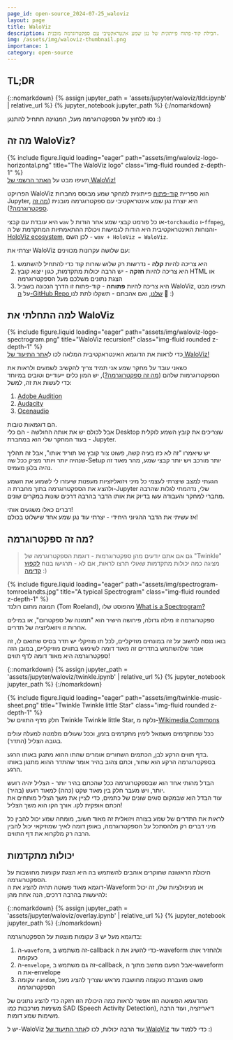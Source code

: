 ```yaml
---
page_id: open-source_2024-07-25_waloviz
layout: page
title: WaloViz
description: חבילת קוד-פתוח פייתונית של נגן שמע אינטראקטיבי עם ספקטרוגרמה מובנית.
img: /assets/img/waloviz-thumbnail.png
importance: 1
category: open-source
---
```


## TL;DR

{::nomarkdown}
{% assign jupyter_path = 'assets/jupyter/waloviz/tldr.ipynb' | relative_url %}
{% jupyter_notebook jupyter_path %}
{:/nomarkdown}

נסו ללחוץ על הספקטרוגרמה מעל, המנגינה תתחיל להתנגן :)

## מה זה WaloViz?

<div class="row">
    <div class="col-sm mt-3 mt-md-0">
        {% include figure.liquid loading="eager" path="assets/img/waloviz-logo-horizontal.png" title="The WaloViz logo" class="img-fluid rounded z-depth-1" %}
    </div>
</div>
<div class="caption">
    תעיפו מבט על  <a href="https://waloviz.com">האתר הרשמי של WaloViz!</a>
</div>

הפרויקט WaloViz הוא ספריית [קוד-פתוח](https://github.com/AlonKellner/waloviz) פייתונית למחקר שמע מבוסס מחברות Jupyter, היא יוצרת נגן שמע אינטראקטיבי עם ספקטרוגרמה מובנית ([מה זה ספקטרוגרמה?](#מה-זה-ספקטרוגרמה)).

היא עובדת עם קבצי `wav` או כל פורמט קבצי שמע אחר הודות ל-`torchaudio` ו-`ffmpeg`, והנוחות האינטראקטיבית היא הודות לגמישות ויכולת ההתאמתיות המתקדמת של ה-[HoloViz ecosystem](https://holoviz.org/), לכן השם - `wav + HoloViz = WaloViz`.

יצרתי את WaloViz עם שלושה עקרונות מכווינים:

1. היא צריכה להיות **קלה** - נדרשות רק שלוש שורות קוד כדי להתחיל להשתמש
2. היא צריכה להיות **חזקה** - יש הרבה יכולות מתקדמות, כגון ייצוא קובץ HTML או הצגת נתונים משלכם מעל הספקטרוגרמה
3. היא צריכה להיות **פתוחה** - קוד-פתוח זו הדרך הנכונה בשביל WaloViz, תעיפו מבט על [ה-GitHub Repo שלנו](https://github.com/AlonKellner/waloviz), ואם אהבתם - תשקלו לתת לנו :star2: :)

## למה התחלתי את WaloViz

<div class="row">
    <div class="col-sm mt-3 mt-md-0">
        {% include figure.liquid loading="eager" path="assets/img/waloviz-logo-spectrogram.png" title="WaloViz recursion!" class="img-fluid rounded z-depth-1" %}
    </div>
</div>
<div class="caption">
    כדי לראות את הדוגמא האינטראקטיבית המלאה לכו ל<a href="https://waloviz.com">אתר התיעוד של WaloViz!</a>
</div>

כשאני עובד על מחקר שמע אני תמיד צריך להקשיב לשמעים ולראות את הספקטרוגרמות שלהם ([מה זה ספקטרוגרמה?](#מה-זה-ספקטרוגרמה)), יש המון כלים ייעודיים וטובים במיוחד כדי לעשות את זה, למשל:

1. [Adobe Audition](https://www.adobe.com/il_en/products/audition.html)
2. [Audacity](https://www.audacityteam.org/)
3. [Ocenaudio](https://www.ocenaudio.com/)

הם דוגמאות טובות.  
אבל לכולם יש את אותה החולשה - הם כלי Desktop שצריכים את קובץ השמע לוקלית - בעוד המחקר שלי הוא במחברת Jupyter.

יש שיאמרו "זה לא כזו בעיה קשה, פשוט צור קובץ ואז תוריד אותו", אבל זה תהליך שנהיה יותר ויותר מציק ככל שה-Setup יותר מורכב ויש יותר קבצי שמע, מהר מאוד זה נהיה בלגן מעמיס.

הגעתי למצב שיצרתי לעצמי כל מיני ויזואליזציות מעפנות שיעזרו לי לשמוע את השמע ולהציג את הספקטרוגרמה בתוך מחברת ה-Jupyter שלי, נדהמתי לגלות שהרבה מחברי למחקר והעבודה עשו בדיוק את אותו הדבר בהרבה דרכים שונות במקרים שונים.

דברים כאלו משגעים אותי!  
אז עשיתי את הדבר ההגיוני היחידי - יצרתי עוד נגן שמע אחד שישלוט בכולם!

## מה זה ספקטרוגרמה?

> גם אם אתם יודעים מהן ספקטרוגרמות - דוגמת הספקטרוגרמה של "Twinkle" מציגה כמה יכולות מתקדמות שאולי תרצו לראות, אם לא - תרגישו בנוח [לקפוץ קדימה](#לקפוץ-קדימה) :)

<div class="row">
    <div class="col-sm mt-3 mt-md-0">
        {% include figure.liquid loading="eager" path="assets/img/spectrogram-tomroelandts.jpg" title="A typical Spectrogram" class="img-fluid rounded z-depth-1" %}
    </div>
</div>
<div class="caption">
    תמונה מתום רולנד (Tom Roeland), מהפוסט שלו <a href="https://tomroelandts.com/articles/what-is-a-spectrogram">What is a Spectrogram?</a>
</div>

ספקטרוגרמה זו מילה גדולה, פירושה הישיר הוא "תמונה של ספקטרום", או במילים אחרות זו ויזואליזציה של תדרים.

בואו ננסה לחשוב על זה במונחים מוזיקליים, לכל תו מוזיקלי יש תדר בסיס שתואם לו, זה אומר שלהשתמש בתדרים זה מאוד דומה לשימוש בתווים מוזיקליים, במובן הזה ספקטרוגרמה היא מאוד דומה לדף תווים!

{::nomarkdown}
{% assign jupyter_path = 'assets/jupyter/waloviz/twinkle.ipynb' | relative_url %}
{% jupyter_notebook jupyter_path %}
{:/nomarkdown}

<div class="row">
    <div class="col-sm mt-3 mt-md-0">
        {% include figure.liquid loading="eager" path="assets/img/twinkle-music-sheet.png" title="Twinkle Twinkle little Star" class="img-fluid rounded z-depth-1" %}
    </div>
</div>
<div class="caption">
    חלק מדף התווים של Twinkle Twinkle little Star, נלקח מ-<a href="https://commons.wikimedia.org/wiki/File:Pitch_axis_inversion.png">Wikimedia Commons</a>
</div>

ככל שמתקדמים משמאל לימין מתקדמים בזמן, וככל שעולים מלמטה למעלה עולים בגובה הצליל (התדר).

בדף תווים הרקע לבן, הכתמים השחורים אומרים שהתו ההוא מתנגן באותו הרגע.  
בספקטרוגרמה הרקע הוא שחור, וכתם צהוב בהיר אומר שהתדר ההוא מתנגן באותו הרגע.

הבדל מהותי אחד הוא שבספקטרוגרמה ככל שהכתם בהיר יותר - הצליל יהיה רועש יותר, ויש מעבר חלק בין מאוד שקט (כהה) למאוד רועש (בהיר).  
עוד הבדל הוא שבמקום סוגים שונים של כתמים, כדי לציין את משך הצליל מותחים את הכתם אופקית לקו. אורך הקו הוא משך הצליל!

לראות את התדרים של שמע בצורה ויזואלית זה מאוד חשוב, מומחה שמע יכול להבין כל מיני דברים רק מלהסתכל על הספקטרוגרמה, באופן דומה לאיך שמוזיקאי יכול להבין הרבה רק מלקרוא את דף התווים.

## יכולות מתקדמות

היכולת הראשונה שחוקרים אוהבים להשתמש בה היא הצגת עקומות מחושבות על הספקטרוגרמה.  
דוגמא מאוד פשוטה תהיה להציג את ה-Waveform או מניפולציות שלו, זה יכול להיעשות בהרבה דרכים, הנה אחת מהן:

{::nomarkdown}
{% assign jupyter_path = 'assets/jupyter/waloviz/overlay.ipynb' | relative_url %}
{% jupyter_notebook jupyter_path %}
{:/nomarkdown}

בדוגמא מעל יש 3 עקומות מוצגות על הספקטרוגרמה:

1. ה-`waveform`, זה משתמש ב-callback כדי להשיג את ה-waveform ולהחזיר אותו כעקומה
2. ה-`envelope`, זה גם משתמש ב-callback, אבל הפעם מחשב מתוך ה-waveform את ה-envelope
3. עקומה `random`, פשוט מועברת כעקומה מחושבת מראש שצריך להציג מעל הספקטרוגרמה

מהדוגמא הפשוטה הזו אפשר לראות כמה היכולת הזו חזקה כדי להציג נתונים של משימות מורכבות כמו SAD (Speech Activity Detection), דיאריזציה, ועוד הרבה משימות שמע דומות.

יש ל-WaloViz עוד הרבה יכולות, לכו ל[אתר התיעוד של WaloViz](https://waloviz.com) כדי ללמוד עוד :)
